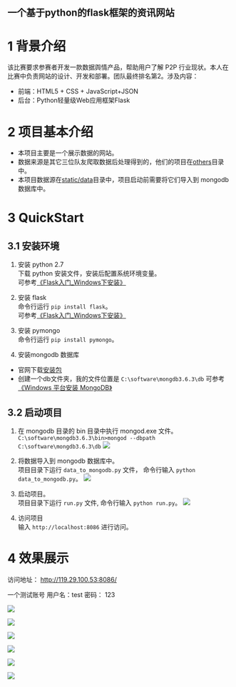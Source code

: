 一个基于python的flask框架的资讯网站
----

# 1 背景介绍
该比赛要求参赛者开发一款数据舆情产品，帮助用户了解 P2P 行业现状。本人在比赛中负责网站的设计、开发和部署。团队最终排名第2。涉及内容：
* 前端：HTML5 + CSS + JavaScript+JSON<br>
* 后台：Python轻量级Web应用框架Flask<br>

# 2 项目基本介绍
* 本项目主要是一个展示数据的网站。
* 数据来源是其它三位队友爬取数据后处理得到的，他们的项目在[others](https://github.com/mindawei/p2p/tree/master/others)目录中。
* 本项目数据源在[static/data](https://github.com/mindawei/p2p/tree/master/static/data)目录中，项目启动前需要将它们导入到 mongodb 数据库中。

# 3 QuickStart
## 3.1 安装环境
1. 安装 python 2.7<br>
下载 python 安装文件，安装后配置系统环境变量。<br>
可参考[《Flask入门_Windows下安装》](https://www.cnblogs.com/Christeen/p/6514713.html)

2. 安装 flask<br>
命令行运行 `pip install flask`。<br>
可参考[《Flask入门_Windows下安装》](https://www.cnblogs.com/Christeen/p/6514713.html)

3. 安装 pymongo<br>
命令行运行 `pip install pymongo`。

4. 安装mongodb 数据库<br>
* 官网下载[安装包](https://www.mongodb.com/download-center#community)
* 创建一个db文件夹，我的文件位置是 `C:\software\mongdb3.6.3\db`
可参考[《Windows 平台安装 MongoDB》](http://www.runoob.com/mongodb/mongodb-window-install.html)

## 3.2 启动项目
1. 在 mongodb 目录的 bin 目录中执行 mongod.exe 文件。<br>
`C:\software\mongdb3.6.3\bin>mongod --dbpath C:\software\mongdb3.6.3\db`
![](https://github.com/mindawei/p2p/blob/master/doc/imgs/01.png)

2. 将数据导入到 mongodb 数据库中。<br>
项目目录下运行 `data_to_mongodb.py` 文件， 命令行输入 `python data_to_mongodb.py`。
![](https://github.com/mindawei/p2p/blob/master/doc/imgs/02.png)

3. 启动项目。<br>
项目目录下运行 `run.py` 文件, 命令行输入 `python run.py`。
![](https://github.com/mindawei/p2p/blob/master/doc/imgs/03.png)

4. 访问项目<br>
输入 `http://localhost:8086` 进行访问。

# 4 效果展示
访问地址： http://119.29.100.53:8086/

一个测试账号 用户名：test  密码： 123

![](https://github.com/mindawei/p2p/blob/master/doc/imgs/04.png)

![](https://github.com/mindawei/p2p/blob/master/doc/imgs/05.png)

![](https://github.com/mindawei/p2p/blob/master/doc/imgs/06.png)

![](https://github.com/mindawei/p2p/blob/master/doc/imgs/07.png)

![](https://github.com/mindawei/p2p/blob/master/doc/imgs/08.png)

![](https://github.com/mindawei/p2p/blob/master/doc/imgs/09.png)

